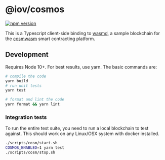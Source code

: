 # @iov/cosmos

[![npm version](https://img.shields.io/npm/v/cosm-js.svg)](https://www.npmjs.com/package/cosm-js)

This is a Typescript client-side binding to [wasmd](https://github.com/cosmwasm/wasmd), a sample blockchain for the [cosmwasm](https://github.com/confio/cosmwasm) smart contracting platform. 

## Development

Requires Node 10+. For best results, use yarn. The basic commands are:

```sh
# compile the code
yarn build
# run unit tests
yarn test

# format and lint the code
yarn format && yarn lint
```

### Integration tests

To run the entire test suite, you need to run a local blockchain to test against. This should work on any Linux/OSX system with docker installed.

```sh
./scripts/cosm/start.sh
COSMOS_ENABLED=1 yarn test
./scripts/cosm/stop.sh
```
